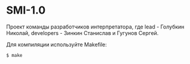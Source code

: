 # SMI-1.0
Проект команды разработчиков интерпретатора, где lead - Голубкин Николай, developers - Зинкин Станислав и  Гугунов Сергей.

Для компиляции используйте Makefile:
```
$ make
```
